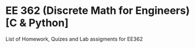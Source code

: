 # EE 362 (Discrete Math for Engineers) [C & Python]

List of Homework, Quizes and Lab assigments for EE362
